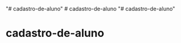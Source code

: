 "# cadastro-de-aluno" 
#   c a d a s t r o - d e - a l u n o  
 "# cadastro-de-aluno" 
# cadastro-de-aluno
